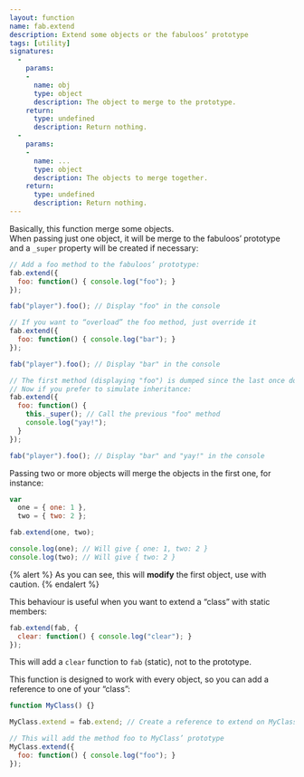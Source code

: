 ```yaml
---
layout: function
name: fab.extend
description: Extend some objects or the fabuloos’ prototype
tags: [utility]
signatures:
  -
    params:
    -
      name: obj
      type: object
      description: The object to merge to the prototype.
    return:
      type: undefined
      description: Return nothing.
  -
    params:
    -
      name: ...
      type: object
      description: The objects to merge together.
    return:
      type: undefined
      description: Return nothing.
---
```


Basically, this function merge some objects.  
When passing just one object, it will be merge to the fabuloos’ prototype and a `_super` property will be created if necessary:

```js
// Add a foo method to the fabuloos’ prototype:
fab.extend({
  foo: function() { console.log("foo"); }
});

fab("player").foo(); // Display "foo" in the console

// If you want to “overload” the foo method, just override it
fab.extend({
  foo: function() { console.log("bar"); }
});

fab("player").foo(); // Display "bar" in the console

// The first method (displaying "foo") is dumped since the last once doesn’t call _super
// Now if you prefer to simulate inheritance:
fab.extend({
  foo: function() {
    this._super(); // Call the previous "foo" method
    console.log("yay!");
  }
});

fab("player").foo(); // Display "bar" and "yay!" in the console
```

Passing two or more objects will merge the objects in the first one, for instance:

```js
var
  one = { one: 1 },
  two = { two: 2 };

fab.extend(one, two);

console.log(one); // Will give { one: 1, two: 2 }
console.log(two); // Will give { two: 2 }
```

{% alert %}
As you can see, this will **modify** the first object, use with caution.
{% endalert %}

This behaviour is useful when you want to extend a “class” with static members:

```js
fab.extend(fab, {
  clear: function() { console.log("clear"); }
});
```

This will add a `clear` function to `fab` (static), not to the prototype.

This function is designed to work with every object, so you can add a reference to one of your “class”:

```js
function MyClass() {}

MyClass.extend = fab.extend; // Create a reference to extend on MyClass

// This will add the method foo to MyClass’ prototype
MyClass.extend({
  foo: function() { console.log("foo"); }
});
```